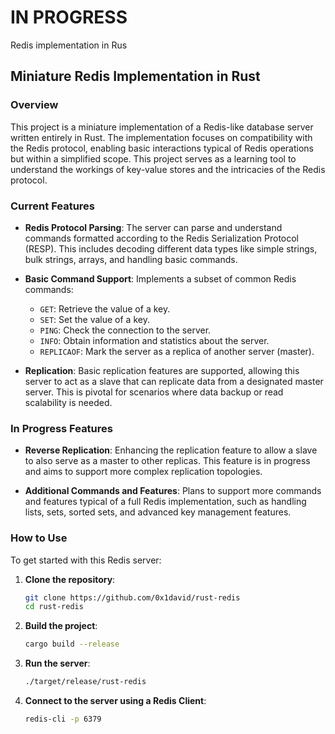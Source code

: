 # IN PROGRESS 

Redis implementation in Rus

## Miniature Redis Implementation in Rust

### Overview

This project is a miniature implementation of a Redis-like database server written entirely in Rust. The implementation focuses on compatibility with the Redis protocol, enabling basic interactions typical of Redis operations but within a simplified scope. This project serves as a learning tool to understand the workings of key-value stores and the intricacies of the Redis protocol.

### Current Features

- **Redis Protocol Parsing**: The server can parse and understand commands formatted according to the Redis Serialization Protocol (RESP). This includes decoding different data types like simple strings, bulk strings, arrays, and handling basic commands.

- **Basic Command Support**: Implements a subset of common Redis commands:
  - `GET`: Retrieve the value of a key.
  - `SET`: Set the value of a key.
  - `PING`: Check the connection to the server.
  - `INFO`: Obtain information and statistics about the server.
  - `REPLICAOF`: Mark the server as a replica of another server (master).

- **Replication**: Basic replication features are supported, allowing this server to act as a slave that can replicate data from a designated master server. This is pivotal for scenarios where data backup or read scalability is needed.

### In Progress Features

- **Reverse Replication**: Enhancing the replication feature to allow a slave to also serve as a master to other replicas. This feature is in progress and aims to support more complex replication topologies.

- **Additional Commands and Features**: Plans to support more commands and features typical of a full Redis implementation, such as handling lists, sets, sorted sets, and advanced key management features.

### How to Use

To get started with this Redis server:

1. **Clone the repository**:
   ```bash
   git clone https://github.com/0x1david/rust-redis
   cd rust-redis
   ```
2. **Build the project**:
   ```bash
   cargo build --release
   ```
3. **Run the server**:
   ```bash
   ./target/release/rust-redis
   ```
4. **Connect to the server using a Redis Client**:
   ```bash
   redis-cli -p 6379
   ```
